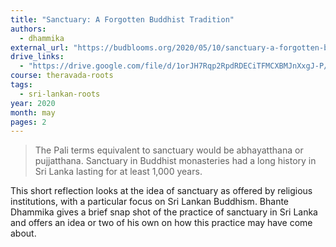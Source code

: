```yaml
---
title: "Sanctuary: A Forgotten Buddhist Tradition"
authors:
  - dhammika
external_url: "https://budblooms.org/2020/05/10/sanctuary-a-forgotten-buddhist-tradition/"
drive_links:
  - "https://drive.google.com/file/d/1orJH7Rqp2RpdRDECiTFMCXBMJnXxgJ-P/view?usp=sharing"
course: theravada-roots
tags:
  - sri-lankan-roots
year: 2020
month: may
pages: 2
---
```


> The Pali terms equivalent to sanctuary would be abhayatthana or pujjatthana. Sanctuary in Buddhist
monasteries had a long history in Sri Lanka lasting for at least 1,000 years.

This short reflection looks at the idea of sanctuary as offered by religious institutions, with a particular focus on Sri Lankan Buddhism. Bhante Dhammika gives a brief snap shot of the practice of sanctuary in Sri Lanka and offers an idea or two of his own on how this practice may have come about.
